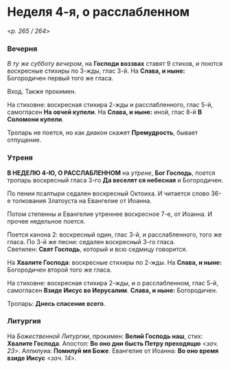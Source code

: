 
# Неделя 4-я, о расслабленном

<*p. 265 / 264*>

### Вечерня

*В ту же субботу вечером*, на **Господи воззвах** ставят 9 стихов, и поются воскресные стихиры по 3-жды, 
глас 3-й. На **Слава, и ныне:** Богородичен первый того же гласа. 

Вход. Также прокимен. 

На стиховне: воскресная стихира 2-жды и расслабленного, глас 5-й, самогласен **На овчей купели**. 
На **Слава, и ныне:** иной, глас 8-й **В Соломони купели**. 

Тропарь не поется, но как диакон скажет **Премудрость**, бывает отпущение. 

### Утреня

**В НЕДЕЛЮ 4-Ю, О РАССЛАБЛЕННОМ** на *утрене*, **Бог Господь**, поется тропарь воскресный гласа 3-го 
**Да веселят ся небесная** и Богородичен. 

По пении псалтыри седален воскресный Октоиха. 
И читается слово 36-е толкования Златоуста на Евангелие от Иоанна.  

Потом степенны и Евангелие утреннее воскресное 7-е, от Иоанна. И прочее недельное поется. 

Поется канона 2: воскресный один, глас 3-й, и расслабленного, того же гласа. 
По 3-й же песни: седален воскресный 3-го гласа.  
Светилен: **Свят Господь**, который и всю седмицу говорится. 

На **Хвалите Господа**: воскресные стихиры по 2-жды. На **Слава, и ныне:** Богородичен второй того же гласа. 

На стиховне: воскресная стихира 2-жды, и о расслабленном, глас 5-й, самогласен **Взиде Иисус во Иерусалим**. 
**Слава, и ныне:** Богородичен. 

Тропарь: **Днесь спасение всего**. 

### Литургия

На *Божественной Литургии*, прокимен: **Велий Господь наш**, стих: **Хвалите Господа**. 
Апостол: **Во оно дни бысть Петру преходящю** <*зач. 23*>.
Аллилуиа: **Помилуй мя Боже**. 
Евангелие от Иоанна: **Во оно время взиде Иисус** <*зач. 14*>.
